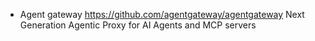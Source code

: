  

- Agent gateway https://github.com/agentgateway/agentgateway Next Generation Agentic Proxy for AI Agents and MCP servers 
